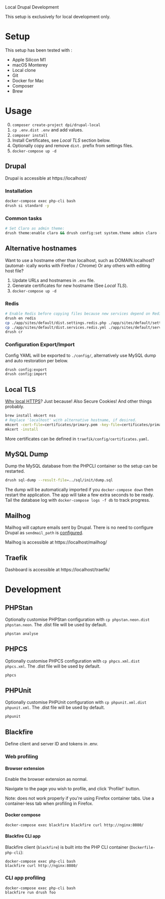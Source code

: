 Local Drupal Development

This setup is exclusively for local development only.

# Setup

This setup has been tested with :

 * Apple Silicon M1
 * macOS Monterey
 * Local clone
 * Git
 * Docker for Mac
 * Composer
 * Brew

# Usage

 0. `composer create-project dpi/drupal-local`
 1. `cp .env.dist .env` and add values.
 2. `composer install`
 3. Install Certificates, see _Local TLS_ section below.
 4. Optionally copy and remove `dist.` prefix from settings files.
 5. `docker-compose up -d`

## Drupal

Drupal is accessible at https://localhost/

### Installation

```bash
docker-compose exec php-cli bash
drush si standard -y
```

### Common tasks

```bash
# Set Claro as admin theme:
drush theme:enable claro && drush config:set system.theme admin claro -y && drush cr
```

## Alternative hostnames

Want to use a hostname other than localhost, such as DOMAIN.localhost? (automat-
ically works with Firefox / Chrome) Or any others with editing host file?

 1. Update URLs and hostnames in `.env` file.
 2. Generate certificates for new hostname (See _Local TLS_).
 3. `docker-compose up -d`

### Redis

```bash
# Enable Redis before copying files because new services depend on Redis.module.
drush en redis
cp ./app/sites/default/dist.settings.redis.php ./app/sites/default/settings.redis.php
cp ./app/sites/default/dist.services.redis.yml ./app/sites/default/services.redis.php
drush cr
```

### Configuration Export/Import

Config YAML will be exported to `./config/`, alternatively use MySQL dump and
auto restoration per below.

```bash
drush config:export
drush config:import
```

## Local TLS

[Why local HTTPS][local-https]? Just because! Also Secure Cookies! And other
things probably.

```bash
brew install mkcert nss
# Replace 'localhost' with alternative hostname, if desired.
mkcert -cert-file=certificates/primary.pem -key-file=certificates/primary-key.pem localhost
mkcert -install
```

More certificates can be defined in `traefik/config/certificates.yaml`.

 [local-https]: https://web.dev/how-to-use-local-https/

## MySQL Dump

Dump the MySQL database from the PHPCLI container so the setup can be restarted.

```bash
drush sql-dump --result-file=../sql/init/dump.sql
```

The dump will be automatically imported if you `docker-compose down` then
restart the application. The app will take a few extra seconds to be ready. Tail
the database log with `docker-compose logs -f db` to track progress.

## Mailhog

Mailhog will capture emails sent by Drupal. There is no need to configure Drupal
as `sendmail_path` is [configured][sendmail-php-ini].

Mailhog is accessible at https://localhost/mailhog/

 [sendmail-php-ini]: https://github.com/skpr/containers/blob/master/php/base/conf.d/50_overrides.ini

## Traefik

Dashboard is accessible at https://localhost/traefik/

# Development

## PHPStan

Optionally customise PHPStan configuration with
`cp phpstan.neon.dist phpstan.neon`. The .dist file will be used by default.

```bash
phpstan analyse
```

## PHPCS

Optionally customise PHPCS configuration with
`cp phpcs.xml.dist phpcs.xml`. The .dist file will be used by default.

```bash
phpcs
```

## PHPUnit

Optionally customise PHPUnit configuration with
`cp phpunit.xml.dist phpunit.xml`. The .dist file will be used by default.

```bash
phpunit
```

## Blackfire

Define client and server ID and tokens in .env.

### Web profiling

#### Browser extension

Enable the browser extension as normal.

Navigate to the page you wish to profile, and click 'Profile!' button.

Note: does not work properly if you're using Firefox container tabs. Use a
container-less tab when profiling in Firefox.

#### Docker compose

`docker-compose exec blackfire blackfire curl http://nginx:8080/`

#### Blackfire CLI app

Blackfire client (`blackfire`) is built into the PHP CLI container
(`Dockerfile-php-cli`):

```
docker-compose exec php-cli bash
blackfire curl http://nginx:8080/
```

### CLI app profiling

```
docker-compose exec php-cli bash
blackfire run drush foo
```
